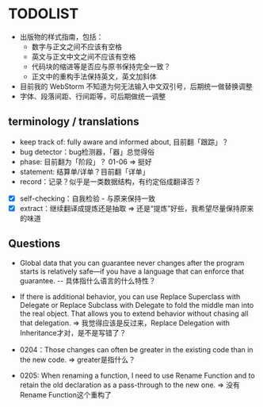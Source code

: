 # TODOLIST

* 出版物的样式指南，包括：
  * 数字与正文之间不应该有空格
  * 英文与正文中文之间不应该有空格
  * 代码块的缩进等是否应与原书保持完全一致？
  * 正文中的重构手法保持英文，英文加斜体
* 目前我的 WebStorm 不知道为何无法输入中文双引号，后期统一做替换调整
* 字体、段落间距、行间距等，可后期做统一调整

## terminology / translations 

* keep track of: fully aware and informed about, 目前翻「跟踪」？
* bug detector：bug检测器，「器」总觉得俗
* phase: 目前翻为「阶段」？ 01-06 => 挺好
* statement: 结算单/详单？目前翻「详单」
* record：记录？似乎是一类数据结构，有约定俗成翻译否？
* [x] self-checking：自我检验 - 与原来保持一致
* [x] extract：继续翻译成提炼还是抽取 => 还是“提炼”好些，我希望尽量保持原来的味道

## Questions

* Global data that you can guarantee never changes after the program starts is relatively safe—if you have a language that can enforce that guarantee. -- 具体指什么语言的什么特性？

* If there is additional behavior, you can use Replace Superclass with Delegate or Replace Subclass with Delegate to fold the middle man into the real object. That allows you to extend behavior without chasing all that delegation. => 我觉得应该是反过来，Replace Delegation with Inheritance才对，是不是写错了？

* 0204：Those changes can often be greater in the existing code than in the new code. => greater是指什么？

* 0205: When renaming a function, I need to use Rename Function and to retain the old declaration as a pass-through to the new one.  => 没有Rename Function这个重构了